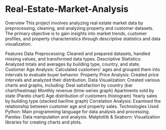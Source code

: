 # Real-Estate-Market-Analysis

Overview
This project involves analyzing real estate market data by preprocessing, cleaning, and analyzing property and customer datasets. The primary objective is to gain insights into market trends, customer profiles, and property characteristics through descriptive statistics and data visualization.

Features
Data Preprocessing: Cleaned and prepared datasets, handled missing values, and transformed data types.
Descriptive Statistics: Analyzed totals and averages by building type, country, and state.
Customer Age Analysis: Calculated customers' ages and grouped them into intervals to evaluate buyer behavior.
Property Price Analysis: Created price intervals and analyzed their distribution.
Data Visualization: Created various charts and graphs, including:
Deal satisfaction by country (bar chart/heatmap)
Monthly revenue (time-series graph)
Apartments sold by state (Pareto chart)
Age distribution of customers (histogram)
Yearly sales by building type (stacked bar/line graph)
Correlation Analysis: Examined the relationship between customer age and property sales.
Technologies Used
Python: Main programming language for data analysis and processing.
Pandas: Data manipulation and analysis.
Matplotlib & Seaborn: Visualization libraries for creating charts and plots.
